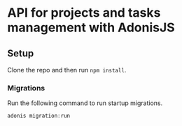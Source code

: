 # API for projects and tasks management with AdonisJS

## Setup

Clone the repo and then run `npm install`.

### Migrations

Run the following command to run startup migrations.

```js
adonis migration:run
```
